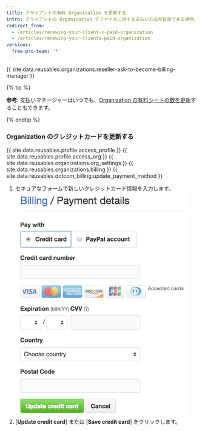 ```yaml
---
title: クライアントの有料 Organization を更新する
intro: クライアントの Organization でファイルに対する支払い方法が有効である場合、その年間プランは自動更新されます。 支払いマネージャーは Organization の支払い方法とプランを表示して更新することができます。
redirect_from:
  - /articles/renewing-your-client-s-paid-organization
  - /articles/renewing-your-clients-paid-organization
versions:
  free-pro-team: '*'
---
```


{{ site.data.reusables.organizations.reseller-ask-to-become-billing-manager }}

{% tip %}

**参考**: 支払いマネージャーはいつでも、[Organization の有料シートの数を更新](/articles/upgrading-or-downgrading-your-client-s-paid-organization)することもできます。

{% endtip %}

### Organization のクレジットカードを更新する

{{ site.data.reusables.profile.access_profile }}
{{ site.data.reusables.profile.access_org }}
{{ site.data.reusables.organizations.org_settings }}
{{ site.data.reusables.organizations.billing }}
{{ site.data.reusables.dotcom_billing.update_payment_method }}
1. セキュアなフォームで新しいクレジットカード情報を入力します。 ![クレジットカード情報フォーム](/assets/images/help/settings/creditcard-billing-form.png)
1. [**Update credit card**] または [**Save credit card**] をクリックします。
